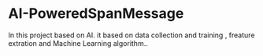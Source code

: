 # AI-PoweredSpanMessage
In this project based on AI. it based on data collection and training , freature extration and Machine Learning algorithm..
